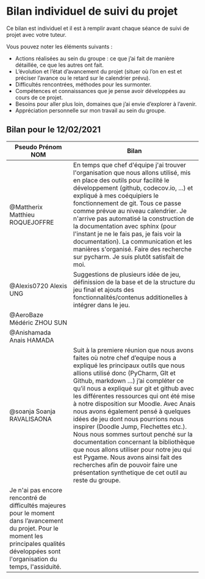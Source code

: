 # Bilan individuel de suivi du projet

Ce bilan est individuel et il est à remplir avant chaque séance de suivi de projet avec votre tuteur. 

Vous pouvez noter les éléments suivants : 
* Actions réalisées au sein du groupe : ce que j’ai fait de manière détaillée, ce que les autres ont fait.
* L’évolution et l’état d’avancement du projet (situer où l’on en est et préciser l’avance ou le retard sur le calendrier prévu).
* Difficultés rencontrées, méthodes pour les surmonter. 
* Compétences et connaissances que je pense avoir développées au cours de ce projet.
* Besoins pour aller plus loin, domaines que j’ai envie d’explorer à l’avenir.
* Appréciation personnelle sur mon travail au sein du groupe.

## Bilan pour le 12/02/2021


| Pseudo Prénom NOM               | Bilan |
|---------------------------------|-------|
| @Mattherix Matthieu ROQUEJOFFRE | En temps que chef d'équipe j'ai trouver l'organisation que nous allons utilisé, mis en place des outils pour facilité le développement (github, codecov.io, ...) et expliqué à mes coéquipiers le fonctionnement de git. Tous ce passe comme prévue au niveau calendrier. Je n'arrive pas automatisé la construction de la documentation avec sphinx (pour l'instant je ne le fais pas, je fais voir la documentation). La communication et les manières s'organisé. Faire des recherche sur pycharm. Je suis plutôt satisfait de moi. |
| @Alexis0720 Alexis UNG          | Suggestions de plusieurs idée de jeu, définission de la base et de la structure du jeu final et ajouts des fonctionnalités/contenus additionelles à intégrer dans le jeu.      |
| @AeroBaze Médéric ZHOU SUN      |       |
| @Anishamada Anais HAMADA        |       |
| @soanja Soanja RAVALISAONA      |    Suit à la premiere réunion que nous avons faites où notre chef d’equipe nous a expliqué les principaux outils que nous allions utilisé donc (PyCharm, GIt et Github, markdown …) j’ai compléter ce qu’il nous a expliqué sur git et github avec les différentes ressources qui ont été mise à notre disposition sur Moodle. Avec Anais nous avons également pensé à quelques idées de jeu dont nous pourrions nous inspirer (Doodle Jump, Flechettes etc.). Nous nous sommes surtout penché sur la documentation concernant la bibliothèque que nous allons utiliser pour notre jeu qui est Pygame. Nous avons ainsi fait des recherches afin de pouvoir faire une présentation synthetique de cet outil au reste du groupe. 
Je n'ai pas encore rencontré de difficultés majeures pour le moment dans l’avancement du projet. Pour le moment les principales qualités développées sont l'organisation du temps, l'assiduité.    |
